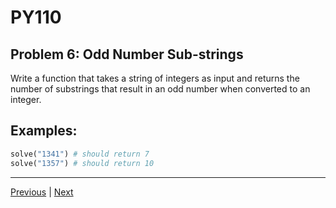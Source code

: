 # PY110
## Problem 6: Odd Number Sub-strings

Write a function that takes a string of integers as input and returns the
number of substrings that result in an odd number when converted to an integer.

## Examples:

```python
solve("1341") # should return 7
solve("1357") # should return 10
```

---

[Previous](05.md) | [Next](07.md)

